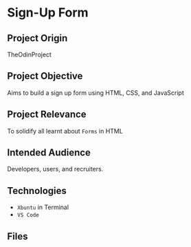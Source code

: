 # Sign-Up Form

## Project Origin
TheOdinProject

## Project Objective
Aims to build a sign up form using HTML, CSS, and JavaScript

## Project Relevance
To solidify all learnt about `Forms` in HTML

## Intended Audience
Developers, users, and recruiters.

## Technologies
* `Xbuntu` in Terminal
* `VS Code` 

## Files